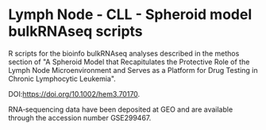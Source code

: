 # Lymph Node - CLL - Spheroid model bulkRNAseq scripts
R scripts for the bioinfo bulkRNAseq analyses described in the methos section of "A Spheroid Model that Recapitulates the Protective Role of the Lymph Node Microenvironment and Serves as a Platform for Drug Testing in Chronic Lymphocytic Leukemia". 

DOI:https://doi.org/10.1002/hem3.70170.


RNA‐sequencing data have been deposited at GEO and are available through the accession number GSE299467.

